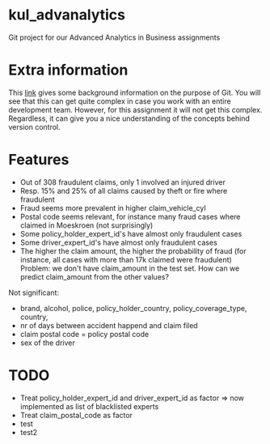 # kul_advanalytics
Git project for our Advanced Analytics in Business assignments

# Extra information
This [link](https://nvie.com/posts/a-successful-git-branching-model/) gives some background information on the purpose of Git. 
You will see that this can get quite complex in case you work with an entire development team. However, for this assignment it will not get this complex. 
Regardless, it can give you a nice understanding of the concepts behind version control.


# Features
* Out of 308 fraudulent claims, only 1 involved an injured driver
* Resp. 15% and 25% of all claims caused by theft or fire where fraudulent
* Fraud seems more prevalent in higher claim_vehicle_cyl
* Postal code seems relevant, for instance many fraud cases where claimed in Moeskroen (not surprisingly)
* Some policy_holder_expert_id's have almost only fraudulent cases
* Some driver_expert_id's have almost only fraudulent cases
* The higher the claim amount, the higher the probability of fraud
  (for instance, all cases with more than 17k claimed were fraudulent)
  Problem: we don't have claim_amount in the test set. How can we predict claim_amount from the other values?
  
Not significant:
* brand, alcohol, police, policy_holder_country, policy_coverage_type, country, 
* nr of days between accident happend and claim filed
* claim postal code = policy postal code
* sex of the driver

# TODO
* Treat policy_holder_expert_id and  driver_expert_id as factor  => now implemented as list of blacklisted experts
* Treat claim_postal_code as factor
* test
* test2
